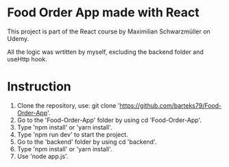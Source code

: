 # Food Order App made with React
This project is part of the React course by Maximilian Schwarzmüller on Udemy.

All the logic was wrtitten by myself, excluding the backend folder and useHttp hook.
# Instruction 
1. Clone the repository, use: git clone 'https://github.com/barteks79/Food-Order-App'.
2. Go to the 'Food-Order-App' folder by using cd 'Food-Order-App'.
3. Type 'npm install' or 'yarn install'.
4. Type 'npm run dev' to start the project.
5. Go to the 'backend' folder by using cd 'backend'.
6. Type 'npm install' or 'yarn install'.
7. Use 'node app.js'.

